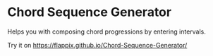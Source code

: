 # Chord Sequence Generator
Helps you with composing chord progressions by entering intervals.

Try it on https://flappix.github.io/Chord-Sequence-Generator/
